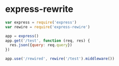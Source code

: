 # express-rewrite

``` javascript
var express = require('express')
var rewire = require('express-rewire')

app = express()
app.get('/test', function (req, res) {
  res.json({query: req.query})
})

app.use('/rewired', rewire('/test').middleware())
```
